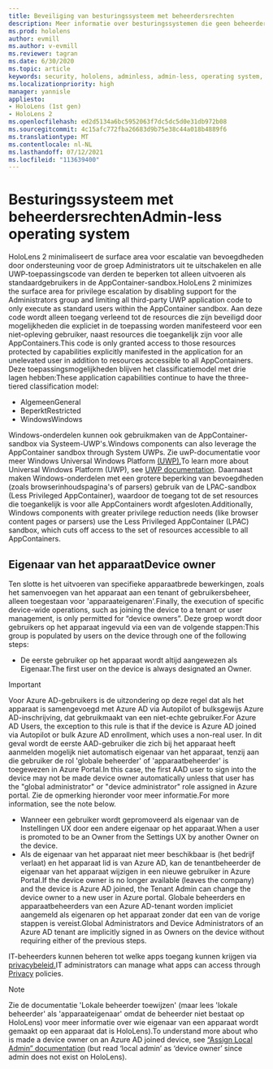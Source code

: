 ```yaml
---
title: Beveiliging van besturingssysteem met beheerdersrechten
description: Meer informatie over besturingssystemen die geen beheerder zijn, apparaateigenaren en beveiliging op HoloLens mixed reality apparaten.
ms.prod: hololens
author: evmill
ms.author: v-evmill
ms.reviewer: tagran
ms.date: 6/30/2020
ms.topic: article
keywords: security, hololens, adminless, admin-less, operating system, admin-less operating system, admin os, admin-less os, hololens 2, hololens2 security,
ms.localizationpriority: high
manager: yannisle
appliesto:
- HoloLens (1st gen)
- HoloLens 2
ms.openlocfilehash: ed2d5134a6bc5952063f7dc5dc5d0e31db972b08
ms.sourcegitcommit: 4c15afc772fba26683d9b75e38c44a018b4889f6
ms.translationtype: MT
ms.contentlocale: nl-NL
ms.lasthandoff: 07/12/2021
ms.locfileid: "113639400"
---
```

# <a name="admin-less-operating-system"></a><span data-ttu-id="2aced-104">Besturingssysteem met beheerdersrechten</span><span class="sxs-lookup"><span data-stu-id="2aced-104">Admin-less operating system</span></span>

<span data-ttu-id="2aced-105">HoloLens 2 minimaliseert de surface area voor escalatie van bevoegdheden door ondersteuning voor de groep Administrators uit te uitschakelen en alle UWP-toepassingscode van derden te beperken tot alleen uitvoeren als standaardgebruikers in de AppContainer-sandbox.</span><span class="sxs-lookup"><span data-stu-id="2aced-105">HoloLens 2 minimizes the surface area for privilege escalation by disabling support for the Administrators group and limiting all third-party UWP application code to only execute as standard users within the AppContainer sandbox.</span></span> <span data-ttu-id="2aced-106">Aan deze code wordt alleen toegang verleend tot de resources die zijn beveiligd door mogelijkheden die expliciet in de toepassing worden manifesteerd voor een niet-opleving gebruiker, naast resources die toegankelijk zijn voor alle AppContainers.</span><span class="sxs-lookup"><span data-stu-id="2aced-106">This code is only granted access to those resources protected by capabilities explicitly manifested in the application for an unelevated user in addition to resources accessible to all AppContainers.</span></span>
<span data-ttu-id="2aced-107">Deze toepassingsmogelijkheden blijven het classificatiemodel met drie lagen hebben:</span><span class="sxs-lookup"><span data-stu-id="2aced-107">These application capabilities continue to have the three-tiered classification model:</span></span>
  * <span data-ttu-id="2aced-108">Algemeen</span><span class="sxs-lookup"><span data-stu-id="2aced-108">General</span></span>
  * <span data-ttu-id="2aced-109">Beperkt</span><span class="sxs-lookup"><span data-stu-id="2aced-109">Restricted</span></span>
  * <span data-ttu-id="2aced-110">Windows</span><span class="sxs-lookup"><span data-stu-id="2aced-110">Windows</span></span>

<span data-ttu-id="2aced-111">Windows-onderdelen kunnen ook gebruikmaken van de AppContainer-sandbox via Systeem-UWP's.</span><span class="sxs-lookup"><span data-stu-id="2aced-111">Windows components can also leverage the AppContainer sandbox through System UWPs.</span></span> <span data-ttu-id="2aced-112">Zie uwP-documentatie voor meer Windows Universal Windows Platform [(UWP).](/windows/uwp/)</span><span class="sxs-lookup"><span data-stu-id="2aced-112">To learn more about Universal Windows Platform (UWP), see [UWP documentation](/windows/uwp/).</span></span> <span data-ttu-id="2aced-113">Daarnaast maken Windows-onderdelen met een grotere beperking van bevoegdheden (zoals browserinhoudspagina's of parsers) gebruik van de LPAC-sandbox (Less Privileged AppContainer), waardoor de toegang tot de set resources die toegankelijk is voor alle AppContainers wordt afgesloten.</span><span class="sxs-lookup"><span data-stu-id="2aced-113">Additionally, Windows components with greater privilege reduction needs (like browser content pages or parsers) use the Less Privileged AppContainer (LPAC) sandbox, which cuts off access to the set of resources accessible to all AppContainers.</span></span>

## <a name="device-owner"></a><span data-ttu-id="2aced-114">Eigenaar van het apparaat</span><span class="sxs-lookup"><span data-stu-id="2aced-114">Device owner</span></span>

<span data-ttu-id="2aced-115">Ten slotte is het uitvoeren van specifieke apparaatbrede bewerkingen, zoals het samenvoegen van het apparaat aan een tenant of gebruikersbeheer, alleen toegestaan voor 'apparaateigenaren'.</span><span class="sxs-lookup"><span data-stu-id="2aced-115">Finally, the execution of specific device-wide operations, such as joining the device to a tenant or user management, is only permitted for “device owners”.</span></span> <span data-ttu-id="2aced-116">Deze groep wordt door gebruikers op het apparaat ingevuld via een van de volgende stappen:</span><span class="sxs-lookup"><span data-stu-id="2aced-116">This group is populated by users on the device through one of the following steps:</span></span>
  * <span data-ttu-id="2aced-117">De eerste gebruiker op het apparaat wordt altijd aangewezen als Eigenaar.</span><span class="sxs-lookup"><span data-stu-id="2aced-117">The first user on the device is always designated an Owner.</span></span> 
> [!IMPORTANT]
><span data-ttu-id="2aced-118">Voor Azure AD-gebruikers is de uitzondering op deze regel dat als het apparaat is samengevoegd met Azure AD via Autopilot of bulksgewijs Azure AD-inschrijving, dat gebruikmaakt van een niet-echte gebruiker.</span><span class="sxs-lookup"><span data-stu-id="2aced-118">For Azure AD Users, the exception to this rule is that if the device is Azure AD joined via Autopilot or bulk Azure AD enrollment, which uses a non-real user.</span></span> <span data-ttu-id="2aced-119">In dit geval wordt de eerste AAD-gebruiker die zich bij het apparaat heeft aanmelden mogelijk niet automatisch eigenaar van het apparaat, tenzij aan die gebruiker de rol 'globale beheerder' of 'apparaatbeheerder' is toegewezen in Azure Portal.</span><span class="sxs-lookup"><span data-stu-id="2aced-119">In this case, the first AAD user to sign into the device may not be made device owner automatically unless that user has the "global administrator" or "device administrator" role assigned in Azure portal.</span></span> <span data-ttu-id="2aced-120">Zie de opmerking hieronder voor meer informatie.</span><span class="sxs-lookup"><span data-stu-id="2aced-120">For more information, see the note below.</span></span>  

  * <span data-ttu-id="2aced-121">Wanneer een gebruiker wordt gepromoveerd als eigenaar van de Instellingen UX door een andere eigenaar op het apparaat.</span><span class="sxs-lookup"><span data-stu-id="2aced-121">When a user is promoted to be an Owner from the Settings UX by another Owner on the device.</span></span>
  * <span data-ttu-id="2aced-122">Als de eigenaar van het apparaat niet meer beschikbaar is (het bedrijf verlaat) en het apparaat lid is van Azure AD, kan de tenantbeheerder de eigenaar van het apparaat wijzigen in een nieuwe gebruiker in Azure Portal.</span><span class="sxs-lookup"><span data-stu-id="2aced-122">If the device owner is no longer available (leaves the company) and the device is Azure AD joined, the Tenant Admin can change the device owner to a new user in Azure portal.</span></span> <span data-ttu-id="2aced-123">Globale beheerders en apparaatbeheerders van een Azure AD-tenant worden impliciet aangemeld als eigenaren op het apparaat zonder dat een van de vorige stappen is vereist.</span><span class="sxs-lookup"><span data-stu-id="2aced-123">Global Administrators and Device Administrators of an Azure AD tenant are implicitly signed in as Owners on the device without requiring either of the previous steps.</span></span>  

 <span data-ttu-id="2aced-124">IT-beheerders kunnen beheren tot welke apps toegang kunnen krijgen via [privacybeleid.](/windows/client-management/mdm/policy-csp-privacy)</span><span class="sxs-lookup"><span data-stu-id="2aced-124">IT administrators can manage what apps can access through [Privacy](/windows/client-management/mdm/policy-csp-privacy) policies.</span></span> 

> [!NOTE]
> <span data-ttu-id="2aced-125">Zie de documentatie 'Lokale beheerder toewijzen' (maar lees [](/azure/active-directory/devices/assign-local-admin) 'lokale beheerder' als 'apparaateigenaar' omdat de beheerder niet bestaat op HoloLens) voor meer informatie over wie eigenaar van een apparaat wordt gemaakt op een apparaat dat is HoloLens).</span><span class="sxs-lookup"><span data-stu-id="2aced-125">To understand more about who is made a device owner on an Azure AD joined device, see [“Assign Local Admin” documentation](/azure/active-directory/devices/assign-local-admin) (but read ‘local admin’ as ‘device owner’ since admin does not exist on HoloLens).</span></span>